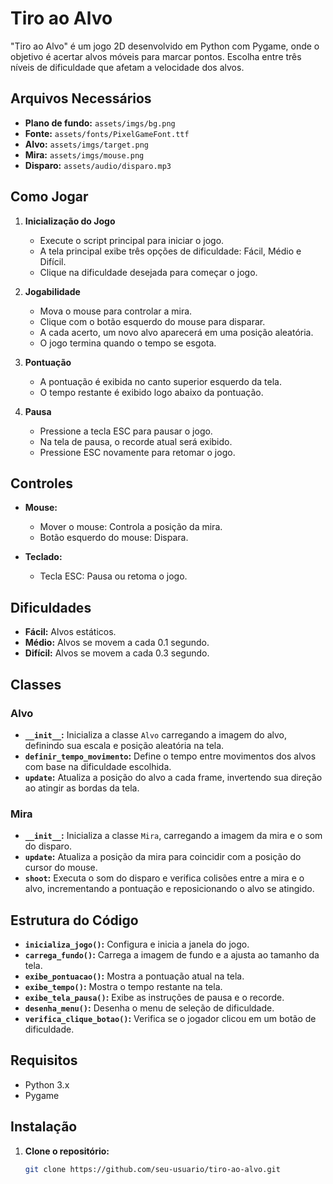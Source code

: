 # Tiro ao Alvo

"Tiro ao Alvo" é um jogo 2D desenvolvido em Python com Pygame, onde o objetivo é acertar alvos móveis para marcar pontos. Escolha entre três níveis de dificuldade que afetam a velocidade dos alvos.

## Arquivos Necessários

- **Plano de fundo:** `assets/imgs/bg.png`
- **Fonte:** `assets/fonts/PixelGameFont.ttf`
- **Alvo:** `assets/imgs/target.png`
- **Mira:** `assets/imgs/mouse.png`
- **Disparo:** `assets/audio/disparo.mp3`

## Como Jogar

1. **Inicialização do Jogo**
   - Execute o script principal para iniciar o jogo.
   - A tela principal exibe três opções de dificuldade: Fácil, Médio e Difícil.
   - Clique na dificuldade desejada para começar o jogo.

2. **Jogabilidade**
   - Mova o mouse para controlar a mira.
   - Clique com o botão esquerdo do mouse para disparar.
   - A cada acerto, um novo alvo aparecerá em uma posição aleatória.
   - O jogo termina quando o tempo se esgota.

3. **Pontuação**
   - A pontuação é exibida no canto superior esquerdo da tela.
   - O tempo restante é exibido logo abaixo da pontuação.

4. **Pausa**
   - Pressione a tecla ESC para pausar o jogo.
   - Na tela de pausa, o recorde atual será exibido.
   - Pressione ESC novamente para retomar o jogo.

## Controles

- **Mouse:**
  - Mover o mouse: Controla a posição da mira.
  - Botão esquerdo do mouse: Dispara.

- **Teclado:**
  - Tecla ESC: Pausa ou retoma o jogo.

## Dificuldades

- **Fácil:** Alvos estáticos.
- **Médio:** Alvos se movem a cada 0.1 segundo.
- **Difícil:** Alvos se movem a cada 0.3 segundo.

## Classes

### Alvo

- **`__init__`:** Inicializa a classe `Alvo` carregando a imagem do alvo, definindo sua escala e posição aleatória na tela.
- **`definir_tempo_movimento`:** Define o tempo entre movimentos dos alvos com base na dificuldade escolhida.
- **`update`:** Atualiza a posição do alvo a cada frame, invertendo sua direção ao atingir as bordas da tela.

### Mira

- **`__init__`:** Inicializa a classe `Mira`, carregando a imagem da mira e o som do disparo.
- **`update`:** Atualiza a posição da mira para coincidir com a posição do cursor do mouse.
- **`shoot`:** Executa o som do disparo e verifica colisões entre a mira e o alvo, incrementando a pontuação e reposicionando o alvo se atingido.

## Estrutura do Código

- **`inicializa_jogo()`:** Configura e inicia a janela do jogo.
- **`carrega_fundo()`:** Carrega a imagem de fundo e a ajusta ao tamanho da tela.
- **`exibe_pontuacao()`:** Mostra a pontuação atual na tela.
- **`exibe_tempo()`:** Mostra o tempo restante na tela.
- **`exibe_tela_pausa()`:** Exibe as instruções de pausa e o recorde.
- **`desenha_menu()`:** Desenha o menu de seleção de dificuldade.
- **`verifica_clique_botao()`:** Verifica se o jogador clicou em um botão de dificuldade.

## Requisitos

- Python 3.x
- Pygame

## Instalação

1. **Clone o repositório:**
   ```sh
   git clone https://github.com/seu-usuario/tiro-ao-alvo.git
